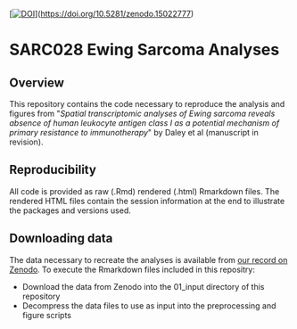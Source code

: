 [[![DOI](https://zenodo.org/badge/725159492.svg)](https://zenodo.org/doi/10.5281/zenodo.10223848)](https://doi.org/10.5281/zenodo.15022777)
# SARC028 Ewing Sarcoma Analyses
## Overview
This repository contains the code necessary to reproduce the analysis and figures from "*Spatial transcriptomic analyses of Ewing sarcoma reveals absence of human leukocyte antigen class I as a potential mechanism of primary resistance to immunotherapy*" by Daley et al (manuscript in revision).
## Reproducibility
All code is provided as raw (.Rmd) rendered (.html) Rmarkdown files. The rendered HTML files contain the session information at the end to illustrate the packages and versions used. 
## Downloading data
The data necessary to recreate the analyses is available from [our record on Zenodo](https://zenodo.org/records/14982967). To execute the Rmarkdown files included in this repositry:
- Download the data from Zenodo into the 01_input directory of this repository
- Decompress the data files to use as input into the preprocessing and figure scripts
